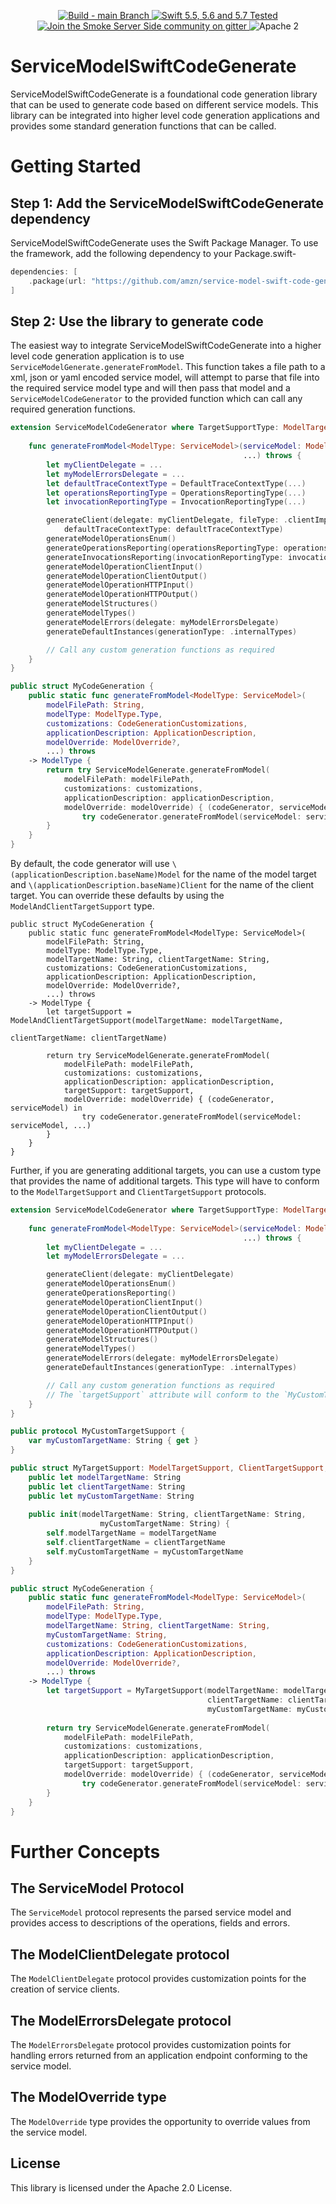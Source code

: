 <p align="center">
<a href="https://github.com/amzn/service-model-swift-code-generate/actions">
<img src="https://github.com/amzn/service-model-swift-code-generate/actions/workflows/swift.yml/badge.svg?branch=main" alt="Build - main Branch">
</a>
<a href="http://swift.org">
<img src="https://img.shields.io/badge/swift-5.5|5.6|5.7-orange.svg?style=flat" alt="Swift 5.5, 5.6 and 5.7 Tested">
</a>
<a href="https://gitter.im/SmokeServerSide">
<img src="https://img.shields.io/badge/chat-on%20gitter-ee115e.svg?style=flat" alt="Join the Smoke Server Side community on gitter">
</a>
<img src="https://img.shields.io/badge/license-Apache2-blue.svg?style=flat" alt="Apache 2">
</p>

# ServiceModelSwiftCodeGenerate

ServiceModelSwiftCodeGenerate is a foundational code generation library that can be used
to generate code based on different service models. This library can be integrated into
higher level code generation applications and provides some standard generation functions that can
be called.

# Getting Started

## Step 1: Add the ServiceModelSwiftCodeGenerate dependency

ServiceModelSwiftCodeGenerate uses the Swift Package Manager. To use the framework, add the following dependency
to your Package.swift-

```swift
dependencies: [
    .package(url: "https://github.com/amzn/service-model-swift-code-generate.git", from: "3.0.0")
]
```

## Step 2: Use the library to generate code

The easiest way to integrate ServiceModelSwiftCodeGenerate into a higher level code generation application is to use
`ServiceModelGenerate.generateFromModel`. This function takes a file path to a xml, json or yaml encoded service model,
will attempt to parse that file into the required service model type and will then pass that model and a `ServiceModelCodeGenerator`
to the provided function which can call any required generation functions.

```swift
extension ServiceModelCodeGenerator where TargetSupportType: ModelTargetSupport & ClientTargetSupport {
    
    func generateFromModel<ModelType: ServiceModel>(serviceModel: ModelType,
                                                    ...) throws {
        let myClientDelegate = ...
        let myModelErrorsDelegate = ...
        let defaultTraceContextType = DefaultTraceContextType(...)
        let operationsReportingType = OperationsReportingType(...)
        let invocationReportingType = InvocationReportingType(...)

        generateClient(delegate: myClientDelegate, fileType: .clientImplementation, 
            defaultTraceContextType: defaultTraceContextType)
        generateModelOperationsEnum()
        generateOperationsReporting(operationsReportingType: operationsReportingType)
        generateInvocationsReporting(invocationReportingType: invocationReportingType)
        generateModelOperationClientInput()
        generateModelOperationClientOutput()
        generateModelOperationHTTPInput()
        generateModelOperationHTTPOutput()
        generateModelStructures()
        generateModelTypes()
        generateModelErrors(delegate: myModelErrorsDelegate)
        generateDefaultInstances(generationType: .internalTypes)

        // Call any custom generation functions as required
    }
}

public struct MyCodeGeneration {    
    public static func generateFromModel<ModelType: ServiceModel>(
        modelFilePath: String,
        modelType: ModelType.Type,
        customizations: CodeGenerationCustomizations,
        applicationDescription: ApplicationDescription,
        modelOverride: ModelOverride?,
        ...) throws 
    -> ModelType {
        return try ServiceModelGenerate.generateFromModel(
            modelFilePath: modelFilePath,
            customizations: customizations,
            applicationDescription: applicationDescription,
            modelOverride: modelOverride) { (codeGenerator, serviceModel) in
                try codeGenerator.generateFromModel(serviceModel: serviceModel, ...)
        }
    }
}
```

By default, the code generator will use `\(applicationDescription.baseName)Model` for the name of the model target and 
`\(applicationDescription.baseName)Client` for the name of the client target. You can override these defaults by using
the `ModelAndClientTargetSupport` type.
  
```
public struct MyCodeGeneration {
    public static func generateFromModel<ModelType: ServiceModel>(
        modelFilePath: String,
        modelType: ModelType.Type,
        modelTargetName: String, clientTargetName: String,
        customizations: CodeGenerationCustomizations,
        applicationDescription: ApplicationDescription,
        modelOverride: ModelOverride?,
        ...) throws 
    -> ModelType {
        let targetSupport = ModelAndClientTargetSupport(modelTargetName: modelTargetName,
                                                        clientTargetName: clientTargetName)
                                                        
        return try ServiceModelGenerate.generateFromModel(
            modelFilePath: modelFilePath,
            customizations: customizations,
            applicationDescription: applicationDescription,
            targetSupport: targetSupport,
            modelOverride: modelOverride) { (codeGenerator, serviceModel) in
                try codeGenerator.generateFromModel(serviceModel: serviceModel, ...)
        }
    }
}
```

Further, if you are generating additional targets, you can use a custom type that provides the name of
additional targets. This type will have to conform to the `ModelTargetSupport` and `ClientTargetSupport` protocols.

```swift
extension ServiceModelCodeGenerator where TargetSupportType: ModelTargetSupport & ClientTargetSupport & MyCustomTargetSupport {
    
    func generateFromModel<ModelType: ServiceModel>(serviceModel: ModelType,
                                                    ...) throws {
        let myClientDelegate = ...
        let myModelErrorsDelegate = ...

        generateClient(delegate: myClientDelegate)
        generateModelOperationsEnum()
        generateOperationsReporting()
        generateModelOperationClientInput()
        generateModelOperationClientOutput()
        generateModelOperationHTTPInput()
        generateModelOperationHTTPOutput()
        generateModelStructures()
        generateModelTypes()
        generateModelErrors(delegate: myModelErrorsDelegate)
        generateDefaultInstances(generationType: .internalTypes)

        // Call any custom generation functions as required
        // The `targetSupport` attribute will conform to the `MyCustomTargetSupport` protocol.
    }
}

public protocol MyCustomTargetSupport {
    var myCustomTargetName: String { get }
}

public struct MyTargetSupport: ModelTargetSupport, ClientTargetSupport, MyCustomTargetSupport {
    public let modelTargetName: String
    public let clientTargetName: String
    public let myCustomTargetName: String
    
    public init(modelTargetName: String, clientTargetName: String,
                    myCustomTargetName: String) {
        self.modelTargetName = modelTargetName
        self.clientTargetName = clientTargetName
        self.myCustomTargetName = myCustomTargetName
    }
}

public struct MyCodeGeneration {    
    public static func generateFromModel<ModelType: ServiceModel>(
        modelFilePath: String,
        modelType: ModelType.Type,
        modelTargetName: String, clientTargetName: String,
        myCustomTargetName: String,
        customizations: CodeGenerationCustomizations,
        applicationDescription: ApplicationDescription,
        modelOverride: ModelOverride?,
        ...) throws 
    -> ModelType {
        let targetSupport = MyTargetSupport(modelTargetName: modelTargetName,
                                            clientTargetName: clientTargetName,
                                            myCustomTargetName: myCustomTargetName)
                                                        
        return try ServiceModelGenerate.generateFromModel(
            modelFilePath: modelFilePath,
            customizations: customizations,
            applicationDescription: applicationDescription,
            targetSupport: targetSupport,
            modelOverride: modelOverride) { (codeGenerator, serviceModel) in
                try codeGenerator.generateFromModel(serviceModel: serviceModel, ...)
        }
    }
}
```

# Further Concepts

## The ServiceModel Protocol

The `ServiceModel` protocol represents the parsed service model and provides access to descriptions of
the operations, fields and errors. 

## The ModelClientDelegate protocol

The `ModelClientDelegate` protocol provides customization points for the creation of service clients.

## The ModelErrorsDelegate protocol

The `ModelErrorsDelegate` protocol provides customization points for handling errors returned from an application endpoint conforming to the service model.

## The ModelOverride type

The `ModelOverride` type provides the opportunity to override values from the service model.

## License

This library is licensed under the Apache 2.0 License.
